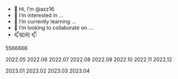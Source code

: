- 👋 Hi, I’m @azz16
- 👀 I’m interested in ...
- 🌱 I’m currently learning ...
- 💞️ I’m looking to collaborate on ...
- 📫如何
📫
<!---
azz16/azz16 is a ✨ special ✨ repository because its `README.md` (this file) appears on your GitHub profile.
You can click the Preview link to take a look at your changes.
--->
5566666

2022.05
2022.06
2022.07
2022.08
2022.09
2022.10
2022.11
2022.12

2023.01
2023.02
2023.03
2023.04
